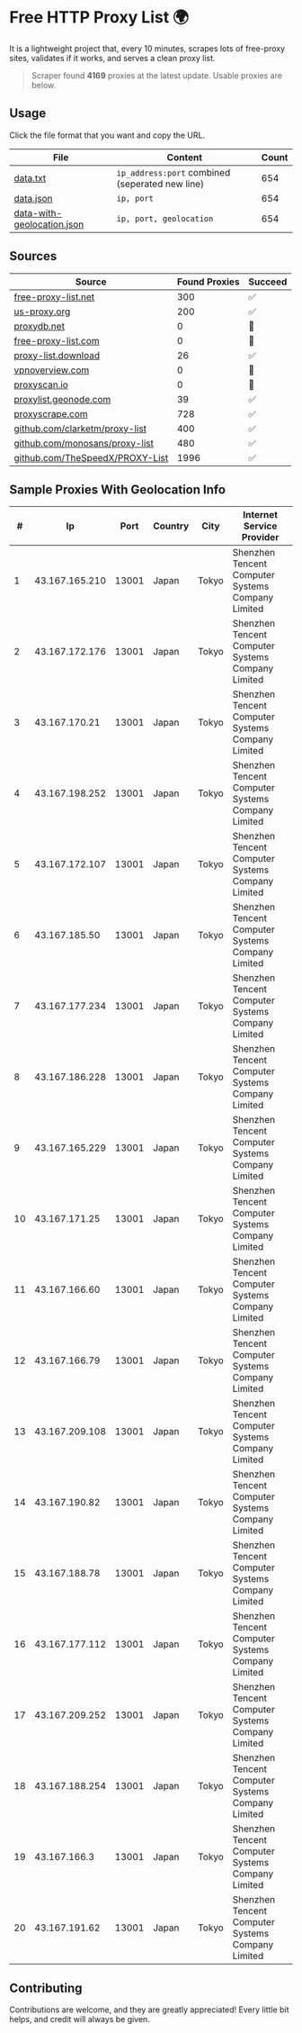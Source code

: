 
# Free HTTP Proxy List 🌍

It is a lightweight project that, every 10 minutes, scrapes lots of free-proxy sites, validates if it works, and serves a clean proxy list.


> Scraper found **4169** proxies at the latest update. Usable proxies are below.

## Usage

Click the file format that you want and copy the URL.


|File|Content|Count|
|----|-------|-----|
|[data.txt](https://raw.githubusercontent.com/themiralay/Proxy-List-World/master/data.txt)|`ip_address:port` combined (seperated new line)|654|
|[data.json](https://raw.githubusercontent.com/themiralay/Proxy-List-World/master/data.json)|`ip, port`|654|
|[data-with-geolocation.json](https://raw.githubusercontent.com/themiralay/Proxy-List-World/master/data-with-geolocation.json)|`ip, port, geolocation`|654|

## Sources

|Source|Found Proxies|Succeed|
|------|-------------|-------|
|[free-proxy-list.net](https://free-proxy-list.net)|300|✅|
|[us-proxy.org](https://www.us-proxy.org)|200|✅|
|[proxydb.net](http://proxydb.net)|0|🚫|
|[free-proxy-list.com](https://free-proxy-list.com/?page=&port=&type%5B%5D=http&type%5B%5D=https&up_time=0&search=Search)|0|🚫|
|[proxy-list.download](https://www.proxy-list.download/HTTP)|26|✅|
|[vpnoverview.com](https://vpnoverview.com/privacy/anonymous-browsing/free-proxy-servers)|0|🚫|
|[proxyscan.io](https://www.proxyscan.io)|0|🚫|
|[proxylist.geonode.com](https://proxylist.geonode.com/api/proxy-list?limit=300&page=1&sort_by=lastChecked&sort_type=desc&protocols=http,https)|39|✅|
|[proxyscrape.com](https://api.proxyscrape.com/v2/?request=displayproxies&protocol=http&timeout=10000&country=all&ssl=all&anonymity=all)|728|✅|
|[github.com/clarketm/proxy-list](https://raw.githubusercontent.com/clarketm/proxy-list/master/proxy-list-raw.txt)|400|✅|
|[github.com/monosans/proxy-list](https://raw.githubusercontent.com/monosans/proxy-list/main/proxies/http.txt)|480|✅|
|[github.com/TheSpeedX/PROXY-List](https://raw.githubusercontent.com/TheSpeedX/PROXY-List/master/http.txt)|1996|✅|


## Sample Proxies With Geolocation Info

|#|Ip|Port|Country|City|Internet Service Provider|
|-|--|----|-------|----|-------------------------|
|1|43.167.165.210|13001|Japan|Tokyo|Shenzhen Tencent Computer Systems Company Limited|
|2|43.167.172.176|13001|Japan|Tokyo|Shenzhen Tencent Computer Systems Company Limited|
|3|43.167.170.21|13001|Japan|Tokyo|Shenzhen Tencent Computer Systems Company Limited|
|4|43.167.198.252|13001|Japan|Tokyo|Shenzhen Tencent Computer Systems Company Limited|
|5|43.167.172.107|13001|Japan|Tokyo|Shenzhen Tencent Computer Systems Company Limited|
|6|43.167.185.50|13001|Japan|Tokyo|Shenzhen Tencent Computer Systems Company Limited|
|7|43.167.177.234|13001|Japan|Tokyo|Shenzhen Tencent Computer Systems Company Limited|
|8|43.167.186.228|13001|Japan|Tokyo|Shenzhen Tencent Computer Systems Company Limited|
|9|43.167.165.229|13001|Japan|Tokyo|Shenzhen Tencent Computer Systems Company Limited|
|10|43.167.171.25|13001|Japan|Tokyo|Shenzhen Tencent Computer Systems Company Limited|
|11|43.167.166.60|13001|Japan|Tokyo|Shenzhen Tencent Computer Systems Company Limited|
|12|43.167.166.79|13001|Japan|Tokyo|Shenzhen Tencent Computer Systems Company Limited|
|13|43.167.209.108|13001|Japan|Tokyo|Shenzhen Tencent Computer Systems Company Limited|
|14|43.167.190.82|13001|Japan|Tokyo|Shenzhen Tencent Computer Systems Company Limited|
|15|43.167.188.78|13001|Japan|Tokyo|Shenzhen Tencent Computer Systems Company Limited|
|16|43.167.177.112|13001|Japan|Tokyo|Shenzhen Tencent Computer Systems Company Limited|
|17|43.167.209.252|13001|Japan|Tokyo|Shenzhen Tencent Computer Systems Company Limited|
|18|43.167.188.254|13001|Japan|Tokyo|Shenzhen Tencent Computer Systems Company Limited|
|19|43.167.166.3|13001|Japan|Tokyo|Shenzhen Tencent Computer Systems Company Limited|
|20|43.167.191.62|13001|Japan|Tokyo|Shenzhen Tencent Computer Systems Company Limited|



## Contributing

Contributions are welcome, and they are greatly appreciated! Every
little bit helps, and credit will always be given.

